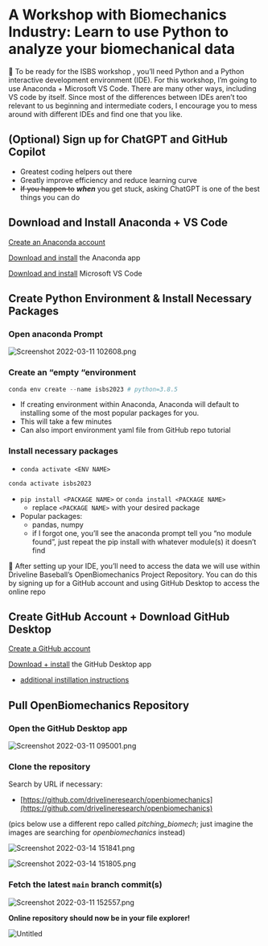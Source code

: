 # A Workshop with Biomechanics Industry: Learn to use Python to analyze your biomechanical data

<aside>
🚀 To be ready for the ISBS workshop , you’ll need Python and a Python interactive development environment (IDE). For this workshop, I’m going to use Anaconda + Microsoft VS Code. There are many other ways, including VS code by itself. Since most of the differences between IDEs aren’t too relevant to us beginning and intermediate coders, I encourage you to mess around with different IDEs and find one that you like.

</aside>

## (Optional) Sign up for ChatGPT and GitHub Copilot

- Greatest coding helpers out there
- Greatly improve efficiency and reduce learning curve
- ~~If you happen to~~ ***when*** you get stuck, asking ChatGPT is one of the best things you can do

## Download and Install Anaconda + VS Code

[Create an Anaconda account](https://anaconda.org/)

[Download and install](https://repo.anaconda.com/archive/Anaconda3-2021.11-Windows-x86_64.exe) the Anaconda app

[Download and install](https://code.visualstudio.com/download) Microsoft VS Code

## Create Python Environment & Install Necessary Packages

### Open anaconda Prompt

![Screenshot 2022-03-11 102608.png](imgs/Screenshot_2022-03-11_102608.png)

### Create an “empty “environment

```python
conda env create --name isbs2023 # python=3.8.5
```

- If creating environment within Anaconda, Anaconda will default to installing some of the most popular packages for you.
- This will take a few minutes
- Can also import environment yaml file from GitHub repo tutorial

### Install necessary packages

- `conda activate <ENV NAME>`

```python
conda activate isbs2023
```

- `pip install <PACKAGE NAME>` or `conda install <PACKAGE NAME>`
    - replace `<PACKAGE NAME>` with your desired package
- Popular packages:
    - pandas, numpy
    - if I forgot one, you’ll see the anaconda prompt tell you “no module found”, just repeat the pip install with whatever module(s) it doesn’t find

<aside>
🚀 After setting up your IDE, you’ll need to access the data we will use within Driveline Baseball’s OpenBiomechanics Project Repository. You can do this by signing up for a GitHub account and using GitHub Desktop to access the online repo

</aside>

## Create GitHub Account + Download GitHub Desktop

[Create a GitHub account](https://github.com/signup?ref_cta=Sign+up&ref_loc=header+logged+out&ref_page=%2F&source=header-home)

[Download + install](https://central.github.com/deployments/desktop/desktop/latest/win32) the GitHub Desktop app

- [additional instillation instructions](https://docs.github.com/en/desktop/installing-and-configuring-github-desktop/installing-and-authenticating-to-github-desktop/installing-github-desktop)

## Pull OpenBiomechanics Repository

### Open the GitHub Desktop app

![Screenshot 2022-03-11 095001.png](imgs/Screenshot_2022-03-11_095001.png)

### Clone the repository

Search by URL if necessary:

- [https://github.com/drivelineresearch/openbiomechanics](https://github.com/drivelineresearch/openbiomechanics)

(pics below use a different repo called *pitching_biomech*; just imagine the images are searching for *openbiomechanics* instead)

![Screenshot 2022-03-14 151841.png](imgs/Screenshot_2022-03-14_151841.png)

![Screenshot 2022-03-14 151805.png](imgs/Screenshot_2022-03-14_151805.png)

### Fetch the latest `main` branch commit(s)

![Screenshot 2022-03-11 152557.png](imgs/Screenshot_2022-03-11_152557.png)

**Online repository should now be in your file explorer!**

![Untitled](imgs/Untitled.png)